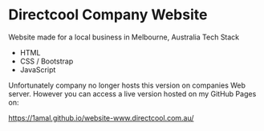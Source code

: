 # Directcool Company Website
 Website made for a local business in Melbourne, Australia
 Tech Stack
 * HTML
 * CSS / Bootstrap
 * JavaScript
 
 Unfortunately company no longer hosts this version on companies Web server.
 However you can access a live version hosted on my GitHub Pages on:
 
https://1amal.github.io/website-www.directcool.com.au/

